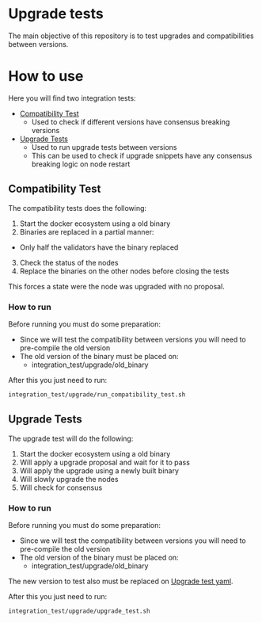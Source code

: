 # Upgrade tests

The main objective of this repository is to test upgrades and compatibilities between versions.

# How to use

Here you will find two integration tests:
- [Compatibility Test](./run_compatibility_test.sh)
  - Used to check if different versions have consensus breaking versions
- [Upgrade Tests](./run_upgrade_test.sh)
  - Used to run upgrade tests between versions
  - This can be used to check if upgrade snippets have any consensus breaking logic on node restart

## Compatibility Test

The compatibility tests does the following:
1. Start the docker ecosystem using a old binary
2. Binaries are replaced in a partial manner:
- Only half the validators have the binary replaced
3. Check the status of the nodes
4. Replace the binaries on the other nodes before closing the tests

This forces a state were the node was upgraded with no proposal.

### How to run

Before running you must do some preparation:
- Since we will test the compatibility between versions you will need to pre-compile the old version
- The old version of the binary must be placed on:
  - integration_test/upgrade/old_binary

After this you just need to run:

```bash
integration_test/upgrade/run_compatibility_test.sh
```

## Upgrade Tests

The upgrade test will do the following:
1. Start the docker ecosystem using a old binary
2. Will apply a upgrade proposal and wait for it to pass
3. Will apply the upgrade using a newly built binary
4. Will slowly upgrade the nodes
5. Will check for consensus

### How to run

Before running you must do some preparation:
- Since we will test the compatibility between versions you will need to pre-compile the old version
- The old version of the binary must be placed on:
  - integration_test/upgrade/old_binary

The new version to test also must be replaced on [Upgrade test yaml](./upgrade_test.yaml).

After this you just need to run:

```bash
integration_test/upgrade/upgrade_test.sh
```
